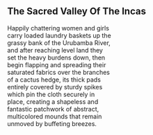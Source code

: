 <script>
  import PoemWrapper from '../../../../../components/PoemWrapper.svelte';
</script>

<PoemWrapper>

## The Sacred Valley Of The Incas 
Happily chattering women and girls <br />
carry loaded laundry baskets up the <br />
grassy bank of the Urubamba River, <br />
and after reaching level land they <br />
set the heavy burdens down, then <br />
begin flapping and spreading their <br />
saturated fabrics over the branches <br />
of a cactus hedge, its thick pads <br />
entirely covered by sturdy spikes <br />
which pin the cloth securely in <br />
place, creating a shapeless and <br />
fantastic patchwork of abstract, <br />
multicolored mounds that remain <br />
unmoved by buffeting breezes.

</PoemWrapper>